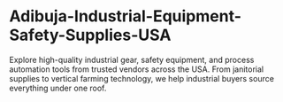# Adibuja-Industrial-Equipment-Safety-Supplies-USA
Explore high-quality industrial gear, safety equipment, and process automation tools from trusted vendors across the USA. From janitorial supplies to vertical farming technology, we help industrial buyers source everything under one roof.
